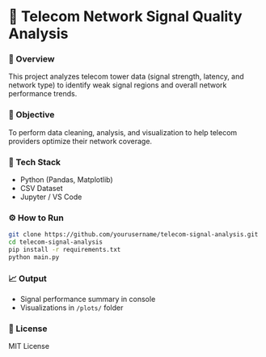 # 📶 Telecom Network Signal Quality Analysis

### 📘 Overview
This project analyzes telecom tower data (signal strength, latency, and network type) to identify weak signal regions and overall network performance trends.

### 🎯 Objective
To perform data cleaning, analysis, and visualization to help telecom providers optimize their network coverage.

### 🧰 Tech Stack
- Python (Pandas, Matplotlib)
- CSV Dataset
- Jupyter / VS Code

### ⚙️ How to Run
```bash
git clone https://github.com/yourusername/telecom-signal-analysis.git
cd telecom-signal-analysis
pip install -r requirements.txt
python main.py
```

### 📈 Output
- Signal performance summary in console  
- Visualizations in `/plots/` folder  

### 📄 License
MIT License
